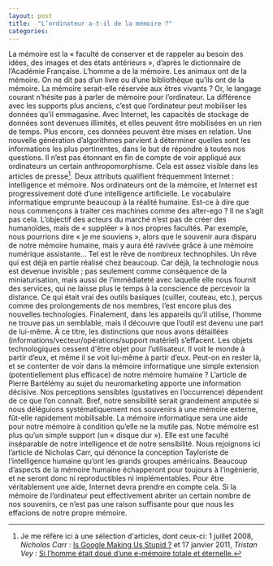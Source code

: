 ```yaml
---
layout: post
title:  "L’ordinateur a-t-il de la mémoire ?"
categories:
---
```


La mémoire est la « faculté de conserver et de rappeler au besoin des idées, des images et des états antérieurs », d’après le dictionnaire de l’Académie Française.
L’homme a de la mémoire. Les animaux ont de la mémoire. On ne dit pas d’un livre ou d’une bibliothèque qu’ils ont de la mémoire. La mémoire serait-elle réservée aux êtres vivants ? Or, le langage courant n’hésite pas à parler de mémoire pour l’ordinateur. La différence avec les supports plus anciens, c’est que l’ordinateur peut mobiliser les données qu’il emmagasine. Avec Internet, les capacités de stockage de données sont devenues illimités, et elles peuvent être mobilisées en un rien de temps. Plus encore, ces données peuvent être mises en relation. Une nouvelle génération d’algorithmes parvient à déterminer quelles sont les informations les plus pertinentes, dans le but de répondre à toutes nos questions. Il n’est pas étonnant en fin de compte de voir appliqué aux ordinateurs un certain anthropomorphisme.
Cela est assez visible dans les articles de presse[^1]. Deux attributs qualifient fréquemment Internet : intelligence et mémoire. Nos ordinateurs ont de la mémoire, et Internet est progressivement doté d’une intelligence artificielle. Le vocabulaire informatique emprunte beaucoup à la réalité humaine. Est-ce à dire que nous commençons à traiter ces machines comme des alter-ego ? Il ne s’agit pas cela. L’objectif des acteurs du marché n’est pas de créer des humanoïdes, mais de « suppléer » à nos propres facultés. Par exemple, nous pourrions dire « je me souviens », alors que le souvenir aura disparu de notre mémoire humaine, mais y aura été ravivée grâce à une mémoire numérique assistante... Tel est le rêve de nombreux technophiles. Un rêve qui est déjà en partie réalisé chez beaucoup. Car déjà, la technologie nous est devenue invisible ; pas seulement comme conséquence de la miniaturisation, mais aussi de l’immédiateté avec laquelle elle nous fournit des services, qui ne laisse plus le temps à la conscience de percevoir la distance. Ce qui était vrai des outils basiques (cuiller, couteau, etc.), perçus comme des prolongements de nos membres, l’est encore plus des nouvelles technologies. Finalement, dans les appareils qu’il utilise, l’homme ne trouve pas un semblable, mais il découvre que l’outil est devenu une part de lui-même. À ce titre, les distinctions que nous avons détaillées (informations/vecteur/opérations/support matériel) s’effacent. Les objets technologiques cessent d'être objet pour l’utilisateur. Il voit le monde à partir d’eux, et même il se voit lui-même à partir d’eux.
Peut-on en rester là, et se contenter de voir dans la mémoire informatique une simple extension (potentiellement plus efficace) de notre mémoire humaine ? L’article de Pierre Bartélémy au sujet du neuromarketing apporte une information décisive. Nos perceptions sensibles (gustatives en l’occurrence) dépendent de ce que l’on connaît. Bref, notre sensibilité serait grandement amputée si nous déléguions systématiquement nos souvenirs à une mémoire externe, fût-elle rapidement mobilisable.
La mémoire informatique sera une aide pour notre mémoire à condition qu’elle ne la mutile pas. Notre mémoire est plus qu’un simple support (un « disque dur »). Elle est une faculté inséparable de notre intelligence et de notre sensibilité. Nous rejoignons ici l’article de Nicholas Carr, qui dénonce la conception Tayloriste de l’intelligence humaine qu’ont les grands groupes américains. Beaucoup d’aspects de la mémoire humaine échapperont pour toujours à l’ingénierie, et ne seront donc ni reproductibles ni implémentables.
Pour être véritablement une aide, Internet devra prendre en compte cela. Si la mémoire de l’ordinateur peut effectivement abriter un certain nombre de nos souvenirs, ce n’est pas une raison suffisante pour que nous les effacions de notre propre mémoire.

[^1]: Je me réfère ici à une sélection d'articles, dont ceux-ci: 1 juillet 2008, _Nicholas Carr_ : [Is Google Making Us Stupid ?](http://www.theatlantic.com/magazine/archive/2008/07/is-google-making-us-stupid/306868/) et 17 janvier 2011, _Tristan Vey_ : [Si l’homme était doué d’une e-mémoire totale et éternelle.](http://www.lefigaro.fr/hightech/2011/01/13/01007-20110113ARTFIG00817-si-l-homme-etait-dote-d-une-e-memoire-totale-et-eternelle.php)
